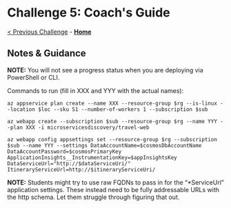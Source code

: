 # Challenge 5: Coach's Guide

[< Previous Challenge](./Challenge-04.md) - **[Home](README.md)**

## Notes & Guidance

**NOTE:** You will not see a progress status when you are deploying via PowerShell or CLI.

Commands to run (fill in XXX and YYY with the actual names):

```
az appservice plan create --name XXX --resource-group $rg --is-linux --location $loc --sku S1 --number-of-workers 1 --subscription $sub
```
```
az webapp create --subscription $sub --resource-group $rg --name YYY --plan XXX -i microservicesdiscovery/travel-web 
```
```
az webapp config appsettings set --resource-group $rg --subscription $sub --name YYY --settings DataAccountName=$cosmosDbAccountName DataAccountPassword=$cosmosPrimaryKey ApplicationInsights__InstrumentationKey=$appInsightsKey DataServiceUrl="http://$dataServiceUri/" ItineraryServiceUrl=http://$itineraryServiceUri/
```

**NOTE:** Students might try to use raw FQDNs to pass in for the “*ServiceUrl” application settings. These instead need to be fully addressable URLs with the http schema. Let them struggle through figuring that out.

